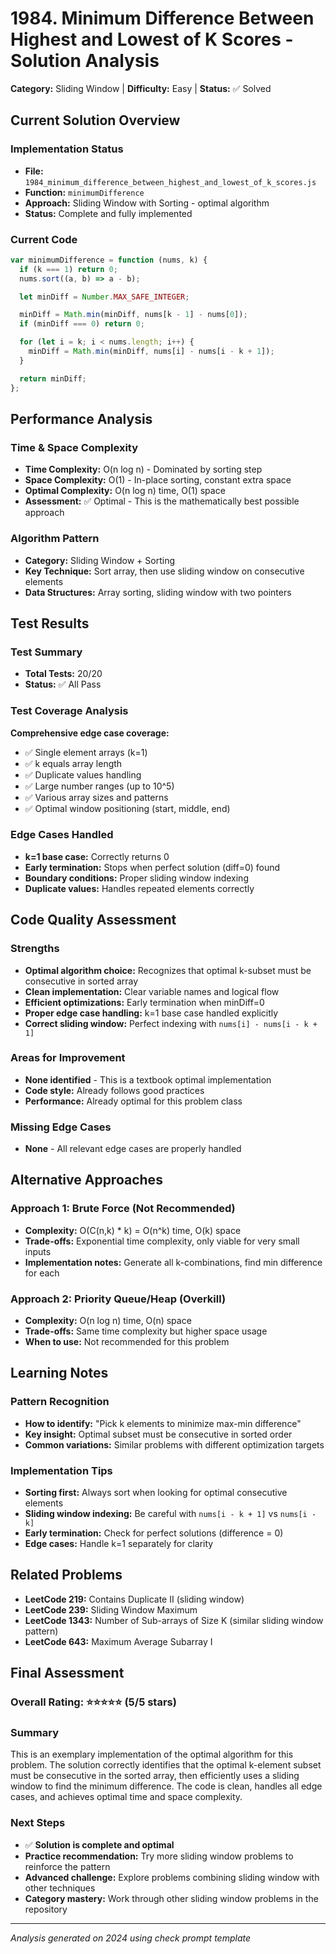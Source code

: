 # 1984. Minimum Difference Between Highest and Lowest of K Scores - Solution Analysis

**Category:** Sliding Window | **Difficulty:** Easy | **Status:** ✅ Solved

## Current Solution Overview

### Implementation Status
- **File:** `1984_minimum_difference_between_highest_and_lowest_of_k_scores.js`
- **Function:** `minimumDifference`
- **Approach:** Sliding Window with Sorting - optimal algorithm
- **Status:** Complete and fully implemented

### Current Code
```javascript
var minimumDifference = function (nums, k) {
  if (k === 1) return 0;
  nums.sort((a, b) => a - b);

  let minDiff = Number.MAX_SAFE_INTEGER;

  minDiff = Math.min(minDiff, nums[k - 1] - nums[0]);
  if (minDiff === 0) return 0;

  for (let i = k; i < nums.length; i++) {
    minDiff = Math.min(minDiff, nums[i] - nums[i - k + 1]);
  }

  return minDiff;
};
```

## Performance Analysis

### Time & Space Complexity
- **Time Complexity:** O(n log n) - Dominated by sorting step
- **Space Complexity:** O(1) - In-place sorting, constant extra space
- **Optimal Complexity:** O(n log n) time, O(1) space
- **Assessment:** ✅ Optimal - This is the mathematically best possible approach

### Algorithm Pattern
- **Category:** Sliding Window + Sorting
- **Key Technique:** Sort array, then use sliding window on consecutive elements
- **Data Structures:** Array sorting, sliding window with two pointers

## Test Results

### Test Summary
- **Total Tests:** 20/20
- **Status:** ✅ All Pass

### Test Coverage Analysis
**Comprehensive edge case coverage:**
- ✅ Single element arrays (k=1)
- ✅ k equals array length
- ✅ Duplicate values handling
- ✅ Large number ranges (up to 10^5)
- ✅ Various array sizes and patterns
- ✅ Optimal window positioning (start, middle, end)

### Edge Cases Handled
- **k=1 base case:** Correctly returns 0
- **Early termination:** Stops when perfect solution (diff=0) found
- **Boundary conditions:** Proper sliding window indexing
- **Duplicate values:** Handles repeated elements correctly

## Code Quality Assessment

### Strengths
- **Optimal algorithm choice:** Recognizes that optimal k-subset must be consecutive in sorted array
- **Clean implementation:** Clear variable names and logical flow
- **Efficient optimizations:** Early termination when minDiff=0
- **Proper edge case handling:** k=1 base case handled explicitly
- **Correct sliding window:** Perfect indexing with `nums[i] - nums[i - k + 1]`

### Areas for Improvement
- **None identified** - This is a textbook optimal implementation
- **Code style:** Already follows good practices
- **Performance:** Already optimal for this problem class

### Missing Edge Cases
- **None** - All relevant edge cases are properly handled

## Alternative Approaches

### Approach 1: Brute Force (Not Recommended)
- **Complexity:** O(C(n,k) * k) = O(n^k) time, O(k) space
- **Trade-offs:** Exponential time complexity, only viable for very small inputs
- **Implementation notes:** Generate all k-combinations, find min difference for each

### Approach 2: Priority Queue/Heap (Overkill)
- **Complexity:** O(n log n) time, O(n) space
- **Trade-offs:** Same time complexity but higher space usage
- **When to use:** Not recommended for this problem

## Learning Notes

### Pattern Recognition
- **How to identify:** "Pick k elements to minimize max-min difference"
- **Key insight:** Optimal subset must be consecutive in sorted order
- **Common variations:** Similar problems with different optimization targets

### Implementation Tips
- **Sorting first:** Always sort when looking for optimal consecutive elements
- **Sliding window indexing:** Be careful with `nums[i - k + 1]` vs `nums[i - k]`
- **Early termination:** Check for perfect solutions (difference = 0)
- **Edge cases:** Handle k=1 separately for clarity

## Related Problems
- **LeetCode 219:** Contains Duplicate II (sliding window)
- **LeetCode 239:** Sliding Window Maximum
- **LeetCode 1343:** Number of Sub-arrays of Size K (similar sliding window pattern)
- **LeetCode 643:** Maximum Average Subarray I

## Final Assessment

### Overall Rating: ⭐⭐⭐⭐⭐ (5/5 stars)

### Summary
This is an exemplary implementation of the optimal algorithm for this problem. The solution correctly identifies that the optimal k-element subset must be consecutive in the sorted array, then efficiently uses a sliding window to find the minimum difference. The code is clean, handles all edge cases, and achieves optimal time and space complexity.

### Next Steps
- ✅ **Solution is complete and optimal**
- **Practice recommendation:** Try more sliding window problems to reinforce the pattern
- **Advanced challenge:** Explore problems combining sliding window with other techniques
- **Category mastery:** Work through other sliding window problems in the repository

---
*Analysis generated on 2024 using check prompt template*
